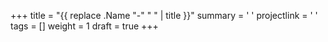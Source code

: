 +++
title = "{{ replace .Name "-" " " | title }}"
summary = ' '
projectlink = ' '
tags = []
weight = 1
draft = true
+++
